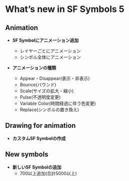 # What’s new in SF Symbols 5

## Animation

* **SF Symbolにアニメーション追加**
  * レイヤーごとにアニメーション
  * シンボル全体にアニメーション

* **アニメーションの種類**
  * Appear・Disappear(表示・非表示)
  * Bounce(バウンド)
  * Scale(サイズの拡大・縮小)
  * Pulse(不透明度変更)
  * Variable Color(時間経過に伴う色変更)
  * Replace(シンボルの置き換え)

## Drawing for animation

* **カスタムSF Symbolの作成**

## New symbols

* **新しいSF Symbolの追加**
  * 700以上追加(合計5000以上)